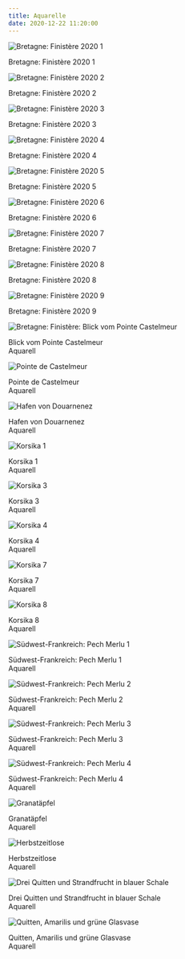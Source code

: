 ```yaml
---
title: Aquarelle
date: 2020-12-22 11:20:00
---
```


![Bretagne: Finistère 2020 1](/img/malerei/bretagne-finistere-2020-1.jpg)

Bretagne: Finistère 2020 1

![Bretagne: Finistère 2020 2](/img/malerei/bretagne-finistere-2020-2.jpg)

Bretagne: Finistère 2020 2

![Bretagne: Finistère 2020 3](/img/malerei/bretagne-finistere-2020-3.jpg)

Bretagne: Finistère 2020 3

![Bretagne: Finistère 2020 4](/img/malerei/bretagne-finistere-2020-4.jpg)

Bretagne: Finistère 2020 4

![Bretagne: Finistère 2020 5](/img/malerei/bretagne-finistere-2020-5.jpg)

Bretagne: Finistère 2020 5

![Bretagne: Finistère 2020 6](/img/malerei/bretagne-finistere-2020-6.jpg)

Bretagne: Finistère 2020 6

![Bretagne: Finistère 2020 7](/img/malerei/bretagne-finistere-2020-7.jpg)

Bretagne: Finistère 2020 7

![Bretagne: Finistère 2020 8](/img/malerei/bretagne-finistere-2020-8.jpg)

Bretagne: Finistère 2020 8

![Bretagne: Finistère 2020 9](/img/malerei/bretagne-finistere-2020-9.jpg)

Bretagne: Finistère 2020 9

![Bretagne: Finistère: Blick vom Pointe Castelmeur](/img/malerei/bretagne-finistere-2015-blick-vom-pointe-castelmeur-aquarell.jpg)

Blick vom Pointe Castelmeur<br>
Aquarell

![Pointe de Castelmeur](/img/malerei/bretagne-finistere-pointe-de-castelmeur-aquarell.jpg)

Pointe de Castelmeur<br>
Aquarell

![Hafen von Douarnenez](/img/malerei/bretagne-finistere-2015-hafen-von-douarnenez.jpg)

Hafen von Douarnenez<br>
Aquarell

![Korsika 1](/img/malerei/korsika-1-aquarell.jpg)

Korsika 1<br>
Aquarell

![Korsika 3](/img/malerei/korsika-3-aquarell.jpg)

Korsika 3<br>
Aquarell

![Korsika 4](/img/malerei/korsika-4-aquarell.jpg)

Korsika 4<br>
Aquarell

![Korsika 7](/img/malerei/korsika-7-aquarell.jpg)

Korsika 7<br>
Aquarell

![Korsika 8](/img/malerei/korsika-8-aquarell.jpg)

Korsika 8<br>
Aquarell

![Südwest-Frankreich: Pech Merlu 1](/img/malerei/suedwestfrankreich-pech-merlu-1-aquarell.jpg)

Südwest-Frankreich: Pech Merlu 1<br>
Aquarell

![Südwest-Frankreich: Pech Merlu 2](/img/malerei/suedwestfrankreich-pech-merlu-2-aquarell.jpg)

Südwest-Frankreich: Pech Merlu 2<br>
Aquarell

![Südwest-Frankreich: Pech Merlu 3](/img/malerei/suedwestfrankreich-pech-merlu-3-aquarell.jpg)

Südwest-Frankreich: Pech Merlu 3<br>
Aquarell

![Südwest-Frankreich: Pech Merlu 4](/img/malerei/suedwestfrankreich-pech-merlu-4-aquarell.jpg)

Südwest-Frankreich: Pech Merlu 4<br>
Aquarell

![Granatäpfel](/img/malerei/granataepfel.jpg)

Granatäpfel<br>
Aquarell

![Herbstzeitlose](/img/malerei/herbstzeitlose-1.jpg)

Herbstzeitlose<br>
Aquarell

![Drei Quitten und Strandfrucht in blauer Schale](/img/malerei/drei-quitten-und-strandfrucht-in-blauer-schale-aquarell.jpg)

Drei Quitten und Strandfrucht in blauer Schale<br>
Aquarell

![Quitten, Amarilis und grüne Glasvase](/img/malerei/quitten-amarilis-und-gruene-glasvase-aquarell.jpg)

Quitten, Amarilis und grüne Glasvase<br>
Aquarell
